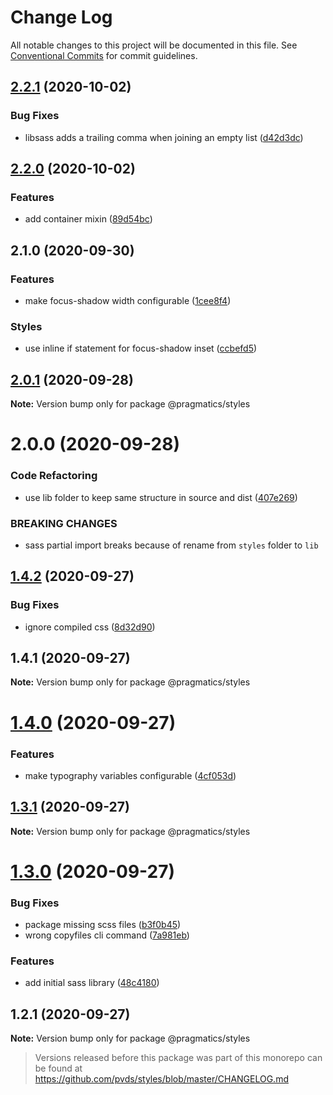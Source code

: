 # Change Log

All notable changes to this project will be documented in this file.
See [Conventional Commits](https://conventionalcommits.org) for commit guidelines.

## [2.2.1](https://github.com/pvds/pragmatics/compare/@pragmatics/styles@2.2.0...@pragmatics/styles@2.2.1) (2020-10-02)


### Bug Fixes

* libsass adds a trailing comma when joining an empty list ([d42d3dc](https://github.com/pvds/pragmatics/commit/d42d3dc1fb859625b1f221f5d197b9e5c8c0f850))





## [2.2.0](https://github.com/pvds/pragmatics/compare/@pragmatics/styles@2.1.0...@pragmatics/styles@2.2.0) (2020-10-02)


### Features

* add container mixin ([89d54bc](https://github.com/pvds/pragmatics/commit/89d54bc5a6f3b1427b98e1b22103e467ea58680a))





## 2.1.0 (2020-09-30)


### Features

* make focus-shadow width configurable ([1cee8f4](https://github.com/pvds/pragmatics/commit/1cee8f490db7a221abc5a19ef3449cb74909ea55))


### Styles

* use inline if statement for focus-shadow inset ([ccbefd5](https://github.com/pvds/pragmatics/commit/ccbefd5f8a4dd4a1bdfab2f5fde517be54e75d82))





## [2.0.1](https://github.com/pvds/pragmatics/compare/@pragmatics/styles@2.0.0...@pragmatics/styles@2.0.1) (2020-09-28)

**Note:** Version bump only for package @pragmatics/styles





# 2.0.0 (2020-09-28)


### Code Refactoring

* use lib folder to keep same structure in source and dist ([407e269](https://github.com/pvds/pragmatics/commit/407e269fc33e3f65a3076396e4439fce90ad2eac))


### BREAKING CHANGES

* sass partial import breaks because of rename from `styles` folder to `lib`





## [1.4.2](https://github.com/pvds/pragmatics/compare/@pragmatics/styles@1.4.1...@pragmatics/styles@1.4.2) (2020-09-27)


### Bug Fixes

* ignore compiled css ([8d32d90](https://github.com/pvds/pragmatics/commit/8d32d905b2b712560da12185ab295ac5961c3633))





## 1.4.1 (2020-09-27)

**Note:** Version bump only for package @pragmatics/styles





# [1.4.0](https://github.com/pvds/pragmatics/compare/@pragmatics/styles@1.3.1...@pragmatics/styles@1.4.0) (2020-09-27)


### Features

* make typography variables configurable ([4cf053d](https://github.com/pvds/pragmatics/commit/4cf053de163255b935d61d39af6a439221491280))





## [1.3.1](https://github.com/pvds/pragmatics/compare/@pragmatics/styles@1.3.0...@pragmatics/styles@1.3.1) (2020-09-27)

**Note:** Version bump only for package @pragmatics/styles





# [1.3.0](https://github.com/pvds/pragmatics/compare/@pragmatics/styles@1.2.1...@pragmatics/styles@1.3.0) (2020-09-27)

### Bug Fixes

- package missing scss files ([b3f0b45](https://github.com/pvds/pragmatics/commit/b3f0b45979ed976cc402e687b5fc3f6e26e976d6))
- wrong copyfiles cli command ([7a981eb](https://github.com/pvds/pragmatics/commit/7a981ebf4ff410341fbbe7a5e89c751d225d1474))

### Features

- add initial sass library ([48c4180](https://github.com/pvds/pragmatics/commit/48c41809c90c303875084ee7413d99391d6e8219))

## 1.2.1 (2020-09-27)

**Note:** Version bump only for package @pragmatics/styles

> Versions released before this package was part of this monorepo
> can be found at https://github.com/pvds/styles/blob/master/CHANGELOG.md
